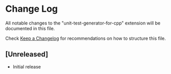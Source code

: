 # Change Log

All notable changes to the "unit-test-generator-for-cpp" extension will be documented in this file.

Check [Keep a Changelog](http://keepachangelog.com/) for recommendations on how to structure this file.

## [Unreleased]

- Initial release